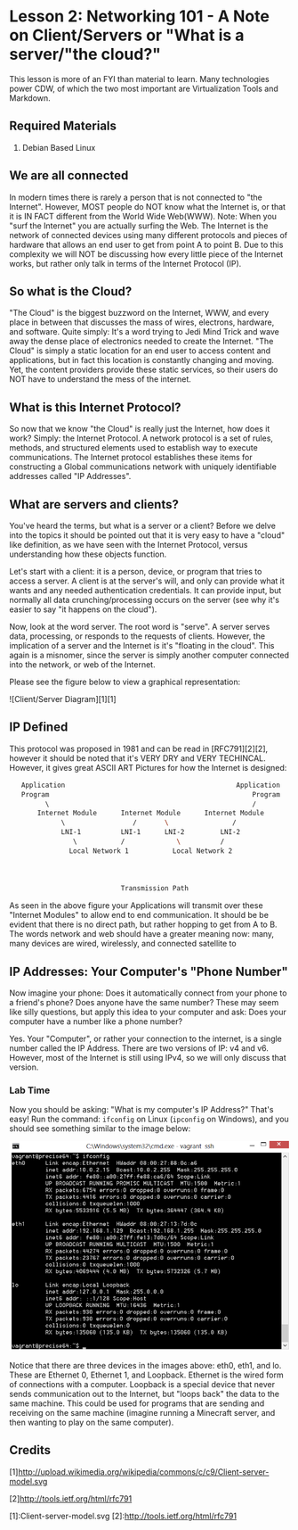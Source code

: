 Lesson 2: Networking 101 - A Note on Client/Servers or "What is a server/"the cloud?"
=====================================================================================
This lesson is more of an FYI than material to learn.
Many technologies power CDW, of which the two most important are Virtualization Tools and Markdown.

Required Materials
------------------
1. Debian Based Linux

We are all connected
--------------------
In modern times there is rarely a person that is not connected to "the Internet".
However, MOST people do NOT know what the Internet is, or that it is IN FACT different from the World Wide Web(WWW).
Note: When you "surf the Internet" you are actually surfing the Web.
The Internet is the network of connected devices using many different protocols and pieces of hardware that allows an end user to get from point A to point B.
Due to this complexity we will NOT be discussing how every little piece of the Internet works, but rather only talk in terms of the Internet Protocol (IP).

So what is the Cloud?
---------------------
"The Cloud" is the biggest buzzword on the Internet, WWW, and every place in between that discusses the mass of wires, electrons, hardware, and software.
Quite simply: It's a word trying to Jedi Mind Trick and wave away the dense place of electronics needed to create the Internet.
"The Cloud" is simply a static location for an end user to access content and applications, but in fact this location is constantly changing and moving.
Yet, the content providers provide these static services, so their users do NOT have to understand the mess of the internet.

What is this Internet Protocol?
-------------------------------	
So now that we know "the Cloud" is really just the Internet, how does it work?
Simply: the Internet Protocol.
A network protocol is a set of rules, methods, and structured elements used to establish way to execute communications.
The Internet protocol establishes these items for constructing a Global communications network with uniquely identifiable addresses called "IP Addresses".

What are servers and clients?
-----------------------------
You've heard the terms, but what is a server or a client?
Before we delve into the topics it should be pointed out that it is very easy to have a "cloud" like definition, as we have seen with the Internet Protocol, versus understanding how these objects function.

Let's start with a client: it is a person, device, or program that tries to access a server.
A client is at the server's will, and only can provide what it wants and any needed authentication credentials.
It can provide input, but normally all data crunching/processing occurs on the server (see why it's easier to say "it happens on the cloud").

Now, look at the word server.
The root word is "serve".
A server serves data, processing, or responds to the requests of clients.
However, the implication of a server and the Internet is it's "floating in the cloud".
This again is a misnomer, since the server is simply another computer connected into the network, or web of the Internet.

Please see the figure below to view a graphical representation:

![Client/Server Diagram][1]\[1\]


IP Defined
----------
This protocol was proposed in 1981 and can be read in [RFC791][2]\[2\], however it should be noted that it's VERY DRY and VERY TECHINCAL.
However, it gives great ASCII ART Pictures for how the Internet is designed:
```bash
   Application                                           Application
   Program                                                   Program
         \                                                   /
       Internet Module      Internet Module      Internet Module
             \                 /       \                /
             LNI-1          LNI-1      LNI-2         LNI-2
                \           /             \          /
               Local Network 1           Local Network 2



                            Transmission Path
```
As seen in the above figure your Applications will transmit over these "Internet Modules" to allow end to end communication.
It should be be evident that there is no direct path, but rather hopping to get from A to B.
The words network and web should have a greater meaning now: many, many devices are wired, wirelessly, and connected satellite to 

IP Addresses: Your Computer's "Phone Number"
--------------------------------------------
Now imagine your phone: Does it automatically connect from your phone to a friend's phone?
Does anyone have the same number?
These may seem like silly questions, but apply this idea to your computer and ask: Does your computer have a number like a phone number?

Yes.
Your "Computer", or rather your connection to the internet, is a single number called the IP Address.
There are two versions of IP: v4 and v6.
However, most of the Internet is still using IPv4, so we will only discuss that version.

### Lab Time
Now you should be asking: "What is my computer's IP Address?"
That's easy!
Run the command: `ifconfig` on Linux (`ipconfig` on Windows), and you should see something similar to the image below:

![ifconfig Output](./01_ifconfig.png)

Notice that there are three devices in the images above: eth0, eth1, and lo.
These are Ethernet 0, Ethernet 1, and Loopback.
Ethernet is the wired form of connections with a computer.
Loopback is a special device that never sends communication out to the Internet, but "loops back" the data to the same machine.
This could be used for programs that are sending and receiving on the same machine (imagine running a Minecraft server, and then wanting to play on the same computer).

Credits
-------
\[1\]http://upload.wikimedia.org/wikipedia/commons/c/c9/Client-server-model.svg

\[2\]http://tools.ietf.org/html/rfc791

[1]:Client-server-model.svg <!--Taken under a GPL 2.1 from wikimedia.org: http://upload.wikimedia.org/wikipedia/commons/c/c9/Client-server-model.svg !-->
[2]:http://tools.ietf.org/html/rfc791
